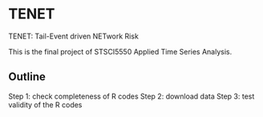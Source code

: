 # TENET
TENET: Tail-Event driven NETwork Risk

This is the final project of STSCI5550 Applied Time Series Analysis. 

## Outline

Step 1: check completeness of R codes
Step 2: download data
Step 3: test validity of the R codes
